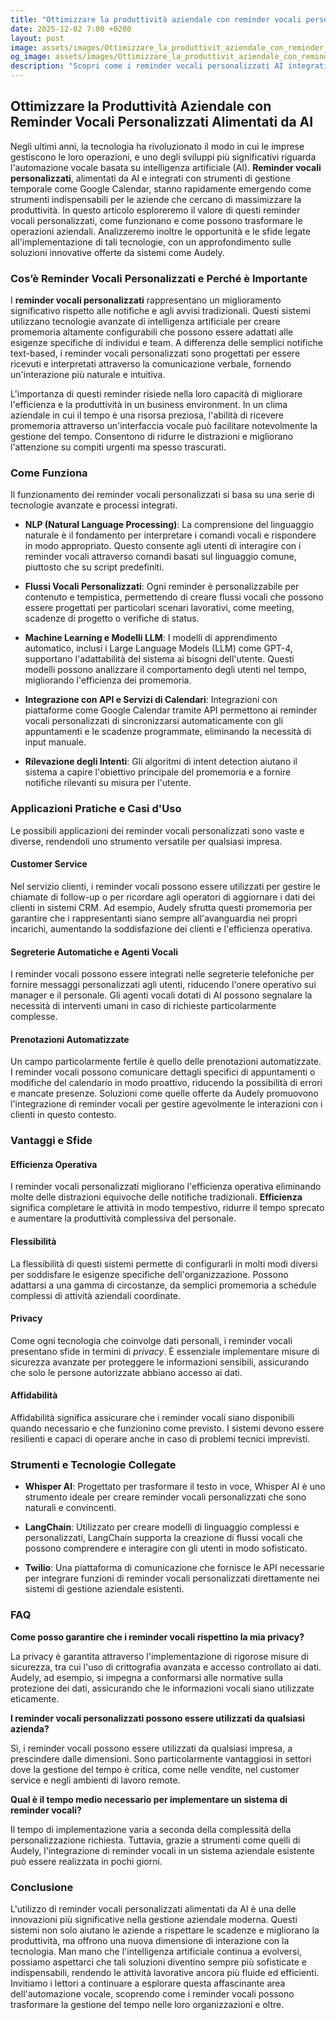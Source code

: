 ```yaml
---
title: "Ottimizzare la produttività aziendale con reminder vocali personalizzati AI"
date: 2025-12-02 7:00 +0200
layout: post
image: assets/images/Ottimizzare_la_produttivit_aziendale_con_reminder_vocali_personalizzati_AI.jpg
og_image: assets/images/Ottimizzare_la_produttivit_aziendale_con_reminder_vocali_personalizzati_AI.jpg
description: "Scopri come i reminder vocali personalizzati AI integrati con Google Calendar migliorano la produttività aziendale, aiutando a rispettare scadenze importanti."
---
```


## Ottimizzare la Produttività Aziendale con Reminder Vocali Personalizzati Alimentati da AI

Negli ultimi anni, la tecnologia ha rivoluzionato il modo in cui le imprese gestiscono le loro operazioni, e uno degli sviluppi più significativi riguarda l'automazione vocale basata su intelligenza artificiale (AI). **Reminder vocali personalizzati**, alimentati da AI e integrati con strumenti di gestione temporale come Google Calendar, stanno rapidamente emergendo come strumenti indispensabili per le aziende che cercano di massimizzare la produttività. In questo articolo esploreremo il valore di questi reminder vocali personalizzati, come funzionano e come possono trasformare le operazioni aziendali. Analizzeremo inoltre le opportunità e le sfide legate all'implementazione di tali tecnologie, con un approfondimento sulle soluzioni innovative offerte da sistemi come Audely.

### Cos’è Reminder Vocali Personalizzati e Perché è Importante

I **reminder vocali personalizzati** rappresentano un miglioramento significativo rispetto alle notifiche e agli avvisi tradizionali. Questi sistemi utilizzano tecnologie avanzate di intelligenza artificiale per creare promemoria altamente configurabili che possono essere adattati alle esigenze specifiche di individui e team. A differenza delle semplici notifiche text-based, i reminder vocali personalizzati sono progettati per essere ricevuti e interpretati attraverso la comunicazione verbale, fornendo un'interazione più naturale e intuitiva.

L'importanza di questi reminder risiede nella loro capacità di migliorare l'efficienza e la produttività in un business environment. In un clima aziendale in cui il tempo è una risorsa preziosa, l'abilità di ricevere promemoria attraverso un'interfaccia vocale può facilitare notevolmente la gestione del tempo. Consentono di ridurre le distrazioni e migliorano l'attenzione su compiti urgenti ma spesso trascurati.

### Come Funziona

Il funzionamento dei reminder vocali personalizzati si basa su una serie di tecnologie avanzate e processi integrati.

- **NLP (Natural Language Processing)**: La comprensione del linguaggio naturale è il fondamento per interpretare i comandi vocali e rispondere in modo appropriato. Questo consente agli utenti di interagire con i reminder vocali attraverso comandi basati sul linguaggio comune, piuttosto che su script predefiniti.

- **Flussi Vocali Personalizzati**: Ogni reminder è personalizzabile per contenuto e tempistica, permettendo di creare flussi vocali che possono essere progettati per particolari scenari lavorativi, come meeting, scadenze di progetto o verifiche di status.

- **Machine Learning e Modelli LLM**: I modelli di apprendimento automatico, inclusi i Large Language Models (LLM) come GPT-4, supportano l'adattabilità del sistema ai bisogni dell'utente. Questi modelli possono analizzare il comportamento degli utenti nel tempo, migliorando l'efficienza dei promemoria.

- **Integrazione con API e Servizi di Calendari**: Integrazioni con piattaforme come Google Calendar tramite API permettono ai reminder vocali personalizzati di sincronizzarsi automaticamente con gli appuntamenti e le scadenze programmate, eliminando la necessità di input manuale.

- **Rilevazione degli Intenti**: Gli algoritmi di intent detection aiutano il sistema a capire l'obiettivo principale del promemoria e a fornire notifiche rilevanti su misura per l'utente.

### Applicazioni Pratiche e Casi d'Uso

Le possibili applicazioni dei reminder vocali personalizzati sono vaste e diverse, rendendoli uno strumento versatile per qualsiasi impresa.

#### Customer Service

Nel servizio clienti, i reminder vocali possono essere utilizzati per gestire le chiamate di follow-up o per ricordare agli operatori di aggiornare i dati dei clienti in sistemi CRM. Ad esempio, Audely sfrutta questi promemoria per garantire che i rappresentanti siano sempre all'avanguardia nei propri incarichi, aumentando la soddisfazione dei clienti e l'efficienza operativa.

#### Segreterie Automatiche e Agenti Vocali

I reminder vocali possono essere integrati nelle segreterie telefoniche per fornire messaggi personalizzati agli utenti, riducendo l'onere operativo sui manager e il personale. Gli agenti vocali dotati di AI possono segnalare la necessità di interventi umani in caso di richieste particolarmente complesse.

#### Prenotazioni Automatizzate

Un campo particolarmente fertile è quello delle prenotazioni automatizzate. I reminder vocali possono comunicare dettagli specifici di appuntamenti o modifiche del calendario in modo proattivo, riducendo la possibilità di errori e mancate presenze. Soluzioni come quelle offerte da Audely promuovono l'integrazione di reminder vocali per gestire agevolmente le interazioni con i clienti in questo contesto.

### Vantaggi e Sfide

#### Efficienza Operativa

I reminder vocali personalizzati migliorano l'efficienza operativa eliminando molte delle distrazioni equivoche delle notifiche tradizionali. **Efficienza** significa completare le attività in modo tempestivo, ridurre il tempo sprecato e aumentare la produttività complessiva del personale.

#### Flessibilità

La flessibilità di questi sistemi permette di configurarli in molti modi diversi per soddisfare le esigenze specifiche dell'organizzazione. Possono adattarsi a una gamma di circostanze, da semplici promemoria a schedule complessi di attività aziendali coordinate.

#### Privacy

Come ogni tecnologia che coinvolge dati personali, i reminder vocali presentano sfide in termini di *privacy*. È essenziale implementare misure di sicurezza avanzate per proteggere le informazioni sensibili, assicurando che solo le persone autorizzate abbiano accesso ai dati.

#### Affidabilità

Affidabilità significa assicurare che i reminder vocali siano disponibili quando necessario e che funzionino come previsto. I sistemi devono essere resilienti e capaci di operare anche in caso di problemi tecnici imprevisti.

### Strumenti e Tecnologie Collegate

- **Whisper AI**: Progettato per trasformare il testo in voce, Whisper AI è uno strumento ideale per creare reminder vocali personalizzati che sono naturali e convincenti.

- **LangChain**: Utilizzato per creare modelli di linguaggio complessi e personalizzati, LangChain supporta la creazione di flussi vocali che possono comprendere e interagire con gli utenti in modo sofisticato.

- **Twilio**: Una piattaforma di comunicazione che fornisce le API necessarie per integrare funzioni di reminder vocali personalizzati direttamente nei sistemi di gestione aziendale esistenti.

### FAQ

**Come posso garantire che i reminder vocali rispettino la mia privacy?**

La privacy è garantita attraverso l'implementazione di rigorose misure di sicurezza, tra cui l'uso di crittografia avanzata e accesso controllato ai dati. Audely, ad esempio, si impegna a conformarsi alle normative sulla protezione dei dati, assicurando che le informazioni vocali siano utilizzate eticamente.

**I reminder vocali personalizzati possono essere utilizzati da qualsiasi azienda?**

Sì, i reminder vocali possono essere utilizzati da qualsiasi impresa, a prescindere dalle dimensioni. Sono particolarmente vantaggiosi in settori dove la gestione del tempo è critica, come nelle vendite, nel customer service e negli ambienti di lavoro remote.

**Qual è il tempo medio necessario per implementare un sistema di reminder vocali?**

Il tempo di implementazione varia a seconda della complessità della personalizzazione richiesta. Tuttavia, grazie a strumenti come quelli di Audely, l'integrazione di reminder vocali in un sistema aziendale esistente può essere realizzata in pochi giorni.

### Conclusione

L'utilizzo di reminder vocali personalizzati alimentati da AI è una delle innovazioni più significative nella gestione aziendale moderna. Questi sistemi non solo aiutano le aziende a rispettare le scadenze e migliorano la produttività, ma offrono una nuova dimensione di interazione con la tecnologia. Man mano che l'intelligenza artificiale continua a evolversi, possiamo aspettarci che tali soluzioni diventino sempre più sofisticate e indispensabili, rendendo le attività lavorative ancora più fluide ed efficienti. Invitiamo i lettori a continuare a esplorare questa affascinante area dell'automazione vocale, scoprendo come i reminder vocali possono trasformare la gestione del tempo nelle loro organizzazioni e oltre.